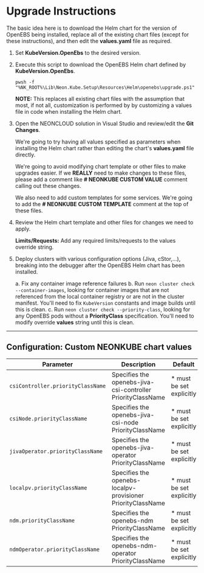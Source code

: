 # Upgrade Instructions

The basic idea here is to download the Helm chart for the version of
OpenEBS being installed, replace all of the existing chart files (except
for these instructions), and then edit the **values.yaml** file as
required.

1. Set **KubeVersion.OpenEbs** to the desired version.

2. Execute this script to download the OpenEBS Helm chart defined by **KubeVersion.OpenEbs**.
   
   ```
   pwsh -f "%NK_ROOT%\Lib\Neon.Kube.Setup\Resources\Helm\openebs\upgrade.ps1"
   ```

   **NOTE:** This replaces all existing chart files with the assumption that
   most, if not all, customization is performed by by customizing a values
   file in code when installing the Helm chart.

3. Open the NEONCLOUD solution in Visual Studio and review/edit the **Git Changes**.

   We're going to try having all values specified as parameters when installing
   the Helm chart rather than editing the chart's **values.yaml** file directly.

   We're going to avoid modifying chart template or other files to make upgrades
   easier.  If we **REALLY** need to make changes to these files, please add a 
   comment like **# NEONKUBE CUSTOM VALUE** comment calling out these changes.

   We also need to add custom templates for some services.  We're going to
   add the **# NEONKUBE CUSTOM TEMPLATE** comment at the top of these files.

4. Review the Helm chart template and other files for changes we need to apply.

   **Limits/Requests:** Add any required limits/requests to the values override string.

5. Deploy clusters with various configuration options (Jiva, cStor,...), breaking
   into the debugger after the OpenEBS Helm chart has been installed.

   a. Fix any container image reference failures
   b. Run `neon cluster check --container-images`, looking for container
      images that are not referenced from the local container registry or
      are not in the cluster manifest.  You'll need to fix `KubeVersion`
      constants and image builds until this is clean.
   c. Run `neon cluster check --priority-class`, looking for any OpenEBS
      pods without a **PriorityClass** specification.  You'll need to
      modify override **values** string until this is clean.

---

## Configuration: Custom NEONKUBE chart values

| Parameter                                   | Description                                                                  | Default                                                                  |
| ------------------------------------------- | ---------------------------------------------------------------------------- | ------------------------------------------------------------------------ |
| `csiController.priorityClassName`           | Specifies the openebs-jiva-csi-controller PriorityClassName                  | * must be set explicitly                                                 |
| `csiNode.priorityClassName`                 | Specifies the openebs-jiva-csi-node PriorityClassName                        | * must be set explicitly                                                 |
| `jivaOperator.priorityClassName`            | Specifies the openebs-jiva-operator PriorityClassName                        | * must be set explicitly                                                 |
| `localpv.priorityClassName`                 | Specifies the openebs-localpv-provisioner PriorityClassName                  | * must be set explicitly                                                 |
| `ndm.priorityClassName`                     | Specifies the openebs-ndm PriorityClassName                                  | * must be set explicitly                                                 |
| `ndmOperator.priorityClassName`             | Specifies the openebs-ndm-operator PriorityClassName                         | * must be set explicitly                                                 |
